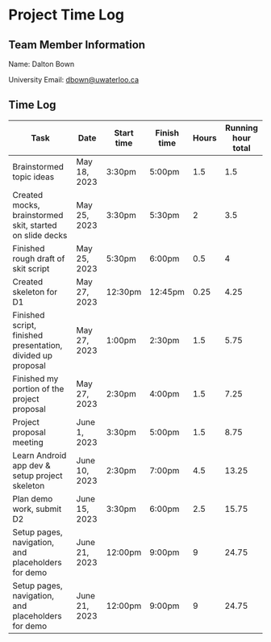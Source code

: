 # Project Time Log

## Team Member Information

Name: Dalton Bown

University Email: <dbown@uwaterloo.ca>

## Time Log

| Task                                                        | Date          | Start time | Finish time | Hours | Running hour total |
|-------------------------------------------------------------|---------------|------------|-------------|-------|--------------------|
| Brainstormed topic ideas                                    | May 18, 2023  | 3:30pm     | 5:00pm      | 1.5   | 1.5                |
| Created mocks, brainstormed skit, started on slide decks    | May 25, 2023  | 3:30pm     | 5:30pm      | 2     | 3.5                |
| Finished rough draft of skit script                         | May 25, 2023  | 5:30pm     | 6:00pm      | 0.5   | 4                  |
| Created skeleton for D1                                     | May 27, 2023  | 12:30pm    | 12:45pm     | 0.25  | 4.25               |
| Finished script, finished presentation, divided up proposal | May 27, 2023  | 1:00pm     | 2:30pm      | 1.5   | 5.75               |
| Finished my portion of the project proposal                 | May 27, 2023  | 2:30pm     | 4:00pm      | 1.5   | 7.25               |
| Project proposal meeting                                    | June 1, 2023  | 3:30pm     | 5:00pm      | 1.5   | 8.75               |
| Learn Android app dev & setup project skeleton              | June 10, 2023 | 2:30pm     | 7:00pm      | 4.5   | 13.25              |
| Plan demo work, submit D2                                   | June 15, 2023 | 3:30pm     | 6:00pm      | 2.5   | 15.75              |
| Setup pages, navigation, and placeholders for demo          | June 21, 2023 | 12:00pm    | 9:00pm      | 9     | 24.75              |
| Setup pages, navigation, and placeholders for demo          | June 21, 2023 | 12:00pm    | 9:00pm      | 9     | 24.75              |